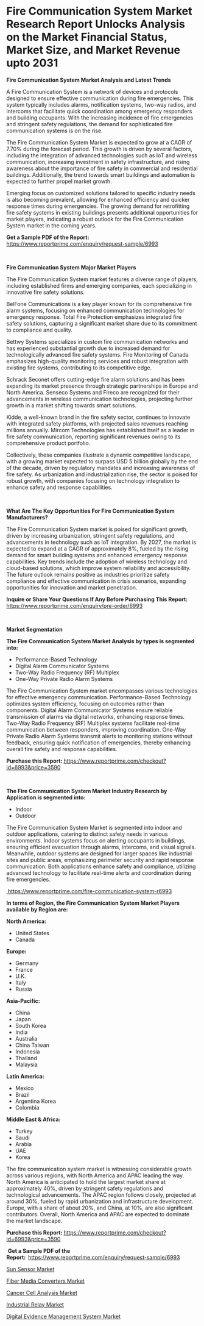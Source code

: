<p><h1>Fire Communication System Market Research Report Unlocks Analysis on the Market Financial Status, Market Size, and Market Revenue upto 2031</h1></p><p><strong>Fire Communication System Market Analysis and Latest Trends</strong></p>
<p><p>A Fire Communication System is a network of devices and protocols designed to ensure effective communication during fire emergencies. This system typically includes alarms, notification systems, two-way radios, and intercoms that facilitate quick coordination among emergency responders and building occupants. With the increasing incidence of fire emergencies and stringent safety regulations, the demand for sophisticated fire communication systems is on the rise.</p><p>The Fire Communication System Market is expected to grow at a CAGR of 7.70% during the forecast period. This growth is driven by several factors, including the integration of advanced technologies such as IoT and wireless communication, increasing investment in safety infrastructure, and rising awareness about the importance of fire safety in commercial and residential buildings. Additionally, the trend towards smart buildings and automation is expected to further propel market growth. </p><p>Emerging focus on customized solutions tailored to specific industry needs is also becoming prevalent, allowing for enhanced efficiency and quicker response times during emergencies. The growing demand for retrofitting fire safety systems in existing buildings presents additional opportunities for market players, indicating a robust outlook for the Fire Communication System market in the coming years.</p></p>
<p><strong>Get a Sample PDF of the Report:&nbsp;</strong> <a href="https://www.reportprime.com/enquiry/request-sample/6993">https://www.reportprime.com/enquiry/request-sample/6993</a></p>
<p>&nbsp;</p>
<p><strong>Fire Communication System Major Market Players</strong></p>
<p><p>The Fire Communication System market features a diverse range of players, including established firms and emerging companies, each specializing in innovative fire safety solutions. </p><p>BelFone Communications is a key player known for its comprehensive fire alarm systems, focusing on enhanced communication technologies for emergency response. Total Fire Protection emphasizes integrated fire safety solutions, capturing a significant market share due to its commitment to compliance and quality.</p><p>Bettwy Systems specializes in custom fire communication networks and has experienced substantial growth due to increased demand for technologically advanced fire safety systems. Fire Monitoring of Canada emphasizes high-quality monitoring services and robust integration with existing fire systems, contributing to its competitive edge.</p><p>Schrack Seconet offers cutting-edge fire alarm solutions and has been expanding its market presence through strategic partnerships in Europe and North America. Senseco Systems and Fireco are recognized for their advancements in wireless communication technologies, projecting further growth in a market shifting towards smart solutions.</p><p>Kidde, a well-known brand in the fire safety sector, continues to innovate with integrated safety platforms, with projected sales revenues reaching millions annually. Mircom Technologies has established itself as a leader in fire safety communication, reporting significant revenues owing to its comprehensive product portfolio.</p><p>Collectively, these companies illustrate a dynamic competitive landscape, with a growing market expected to surpass USD 5 billion globally by the end of the decade, driven by regulatory mandates and increasing awareness of fire safety. As urbanization and industrialization rise, the sector is poised for robust growth, with companies focusing on technology integration to enhance safety and response capabilities.</p></p>
<p>&nbsp;</p>
<p><strong>What Are The Key Opportunities For Fire Communication System Manufacturers?</strong></p>
<p><p>The Fire Communication System market is poised for significant growth, driven by increasing urbanization, stringent safety regulations, and advancements in technology such as IoT integration. By 2027, the market is expected to expand at a CAGR of approximately 8%, fueled by the rising demand for smart building systems and enhanced emergency response capabilities. Key trends include the adoption of wireless technology and cloud-based solutions, which improve system reliability and accessibility. The future outlook remains positive as industries prioritize safety compliance and effective communication in crisis scenarios, expanding opportunities for innovation and market penetration.</p></p>
<p><strong>Inquire or Share Your Questions If Any Before Purchasing This Report:</strong> <a href="https://www.reportprime.com/enquiry/pre-order/6993">https://www.reportprime.com/enquiry/pre-order/6993</a></p>
<p>&nbsp;</p>
<p><strong>Market Segmentation</strong></p>
<p><strong>The Fire Communication System Market Analysis by types is segmented into:</strong></p>
<p><ul><li>Performance-Based Technology</li><li>Digital Alarm Communicator Systems</li><li>Two-Way Radio Frequency (RF) Multiplex</li><li>One-Way Private Radio Alarm Systems</li></ul></p>
<p><p>The Fire Communication System market encompasses various technologies for effective emergency communication. Performance-Based Technology optimizes system efficiency, focusing on outcomes rather than components. Digital Alarm Communicator Systems ensure reliable transmission of alarms via digital networks, enhancing response times. Two-Way Radio Frequency (RF) Multiplex systems facilitate real-time communication between responders, improving coordination. One-Way Private Radio Alarm Systems transmit alerts to monitoring stations without feedback, ensuring quick notification of emergencies, thereby enhancing overall fire safety and response capabilities.</p></p>
<p><strong>Purchase this Report:&nbsp;</strong><a href="https://www.reportprime.com/checkout?id=6993&price=3590">https://www.reportprime.com/checkout?id=6993&price=3590</a></p>
<p>&nbsp;</p>
<p><strong>The Fire Communication System Market Industry Research by Application is segmented into:</strong></p>
<p><ul><li>Indoor</li><li>Outdoor</li></ul></p>
<p><p>The Fire Communication System Market is segmented into indoor and outdoor applications, catering to distinct safety needs in various environments. Indoor systems focus on alerting occupants in buildings, ensuring efficient evacuation through alarms, intercoms, and visual signals. Meanwhile, outdoor systems are designed for larger spaces like industrial sites and public areas, emphasizing perimeter security and rapid response communication. Both applications enhance safety and compliance, utilizing advanced technology to facilitate real-time alerts and coordination during fire emergencies.</p></p>
<p><a href="https://www.reportprime.com/fire-communication-system-r6993">&nbsp;https://www.reportprime.com/fire-communication-system-r6993</a></p>
<p><strong>In terms of Region, the Fire Communication System Market Players available by Region are:</strong></p>
<p>
    <p> <strong> North America: </strong>
        <ul>
            <li>United States</li>
            <li>Canada</li>
        </ul>
        </p> 
    <p> <strong> Europe: </strong>
        <ul>
            <li>Germany</li>
            <li>France</li>
            <li>U.K.</li>
            <li>Italy</li>
            <li>Russia</li>
        </ul>
        </p> 
    <p> <strong> Asia-Pacific: </strong>
        <ul>
            <li>China</li>
            <li>Japan</li>
            <li>South Korea</li>
            <li>India</li>
            <li>Australia</li>
            <li>China Taiwan</li>
            <li>Indonesia</li>
            <li>Thailand</li>
            <li>Malaysia</li>
        </ul>
        </p> 
    <p> <strong> Latin America: </strong>
        <ul>
            <li>Mexico</li>
            <li>Brazil</li>
            <li>Argentina Korea</li>
            <li>Colombia</li>
        </ul>
        </p> 
    <p> <strong> Middle East & Africa: </strong>
        <ul>
            <li>Turkey</li>
            <li>Saudi</li>
            <li>Arabia</li>
            <li>UAE</li>
            <li>Korea</li>
        </ul>
    </p>
    </p>
<p><p>The fire communication system market is witnessing considerable growth across various regions, with North America and APAC leading the way. North America is anticipated to hold the largest market share at approximately 40%, driven by stringent safety regulations and technological advancements. The APAC region follows closely, projected at around 30%, fueled by rapid urbanization and infrastructure development. Europe, with a share of about 20%, and China, at 10%, are also significant contributors. Overall, North America and APAC are expected to dominate the market landscape.</p></p>
<p><strong>Purchase this Report: </strong><a href="https://www.reportprime.com/checkout?id=6993&price=3590">https://www.reportprime.com/checkout?id=6993&price=3590</a></p>
<p>&nbsp;<strong>Get a Sample PDF of the Report:&nbsp;&nbsp;</strong><a href="https://www.reportprime.com/enquiry/request-sample/6993">https://www.reportprime.com/enquiry/request-sample/6993</a></p>
<p><strong></strong></p>
<p><p><a href="https://github.com/RunaHaque64/Market-Research-Report-List-1/blob/main/sun-sensor-market.md">Sun Sensor Market</a></p><p><a href="https://github.com/mauripalmi/Market-Research-Report-List-5/blob/main/fiber-media-converters-market.md">Fiber Media Converters Market</a></p><p><a href="https://www.linkedin.com/pulse/driving-factors-behind-cancer-cell-analysis-market-trends-applications-tlmic?trackingId=%2B5ei4OTvT6%2BSmbwxHUD2sQ%3D%3D">Cancer Cell Analysis Market</a></p><p><a href="https://issuu.com/reportprime-2/docs/industrial-relay-market-size-2030.p_70201a9c2c11db">Industrial Relay Market</a></p><p><a href="https://medium.com/@jeancoleman732/digital-evidence-management-system-market-outlook-and-forecast-from-2024-to-2031-b065d761dac8">Digital Evidence Management System Market</a></p></p>